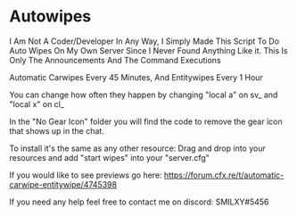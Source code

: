 # Autowipes
I Am Not A Coder/Developer In Any Way, I Simply Made This Script To Do Auto Wipes On My Own Server Since I Never Found Anything Like it.
This Is Only The Announcements And The Command Executions

Automatic Carwipes Every 45 Minutes, And Entitywipes Every 1 Hour 

You can change how often they happen by changing "local a" on sv_ and "local x" on cl_

In the "No Gear Icon" folder you will find the code to remove the gear icon that shows up in the chat. 

To install it's the same as any other resource:
Drag and drop into your resources and add "start wipes" into your "server.cfg"


If you would like to see previews go here:
https://forum.cfx.re/t/automatic-carwipe-entitywipe/4745398

If you need any help feel free to contact me on discord:
SMILXY#5456
